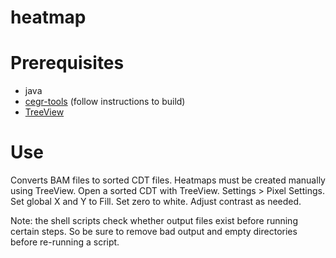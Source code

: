 # heatmap

# Prerequisites

* java
* [cegr-tools](https://github.com/seqcode/cegr-tools) (follow instructions to build)
* [TreeView](http://jtreeview.sourceforge.net/)

# Use

Converts BAM files to sorted CDT files. Heatmaps must be created manually using TreeView. Open a sorted CDT with TreeView. Settings > Pixel Settings. Set global X and Y to Fill. Set zero to white. Adjust contrast as needed. 

Note: the shell scripts check whether output files exist before running certain steps. So be sure to remove bad output and empty directories before re-running a script.
